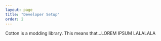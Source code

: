 ```yaml
---
layout: page
title: "Developer Setup"
order: 2
---
```


Cotton is a modding library. This means that...LOREM IPSUM LALALALA